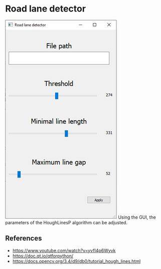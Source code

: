 # Road lane detector

![image](images/program.png)
Using the GUI, the parameters of the HoughLinesP algorithm can be adjusted.
## References
  - https://www.youtube.com/watch?v=yvfI4p6Wyvk
  - https://doc.qt.io/qtforpython/
  - https://docs.opencv.org/3.4/d9/db0/tutorial_hough_lines.html
